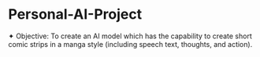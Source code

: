 # Personal-AI-Project

✦ Objective: To create an AI model which has the capability to create short comic strips in a manga style (including speech text, thoughts, and action).
